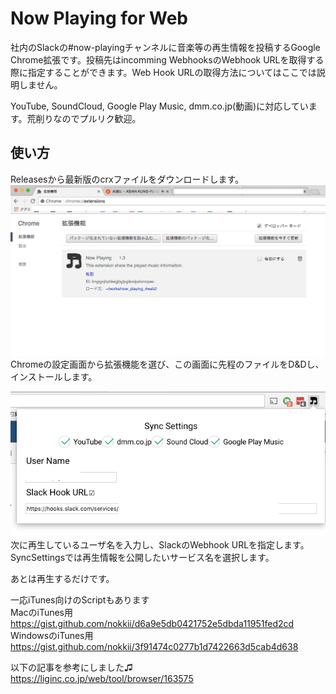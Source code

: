 # Now Playing for Web
社内のSlackの\#now-playingチャンネルに音楽等の再生情報を投稿するGoogle Chrome拡張です。投稿先はincomming WebhooksのWebhook URLを取得する際に指定することができます。Web Hook URLの取得方法についてはここでは説明しません。

YouTube, SoundCloud, Google Play Music, dmm.co.jp(動画)に対応しています。荒削りなのでプルリク歓迎。

## 使い方
Releasesから最新版のcrxファイルをダウンロードします。
![拡張機能](docs/extension.png) \
Chromeの設定画面から拡張機能を選び、この画面に先程のファイルをD&Dし、インストールします。

![UI](docs/ui.png) \
次に再生しているユーザ名を入力し、SlackのWebhook URLを指定します。SyncSettingsでは再生情報を公開したいサービス名を選択します。

あとは再生するだけです。

一応iTunes向けのScriptもあります \
MacのiTunes用 \
https://gist.github.com/nokkii/d6a9e5db0421752e5dbda11951fed2cd \
WindowsのiTunes用 \
https://gist.github.com/nokkii/3f91474c0277b1d7422663d5cab4d638

以下の記事を参考にしました♫ \
https://liginc.co.jp/web/tool/browser/163575